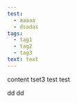 ```yaml
---
test:
  - aaaaa
  - dsadas
tags:
  - tag1
  - tag2
  - tag3
text: text
---
```

content
tset3
test
test


dd
dd
